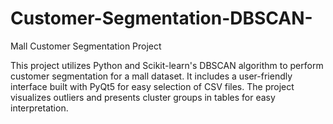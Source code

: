 # Customer-Segmentation-DBSCAN-
Mall Customer Segmentation Project

This project utilizes Python and Scikit-learn's DBSCAN algorithm to perform customer segmentation for a mall dataset. It includes a user-friendly interface built with PyQt5 for easy selection of CSV files. The project visualizes outliers and presents cluster groups in tables for easy interpretation.
